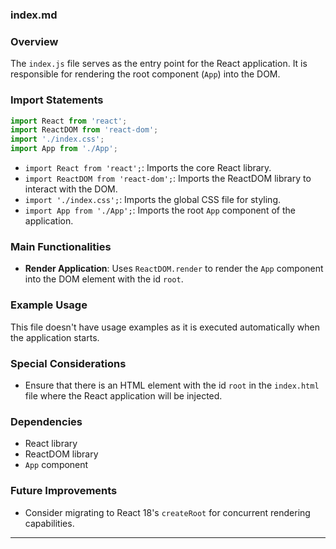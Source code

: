 ### index.md

### Overview
The `index.js` file serves as the entry point for the React application. It is responsible for rendering the root component (`App`) into the DOM.

### Import Statements
```javascript
import React from 'react';
import ReactDOM from 'react-dom';
import './index.css';
import App from './App';
```

- `import React from 'react';`: Imports the core React library.
- `import ReactDOM from 'react-dom';`: Imports the ReactDOM library to interact with the DOM.
- `import './index.css';`: Imports the global CSS file for styling.
- `import App from './App';`: Imports the root `App` component of the application.

### Main Functionalities
- **Render Application**: Uses `ReactDOM.render` to render the `App` component into the DOM element with the id `root`.

### Example Usage
This file doesn't have usage examples as it is executed automatically when the application starts.

### Special Considerations
- Ensure that there is an HTML element with the id `root` in the `index.html` file where the React application will be injected.

### Dependencies
- React library
- ReactDOM library
- `App` component

### Future Improvements
- Consider migrating to React 18's `createRoot` for concurrent rendering capabilities.

---
